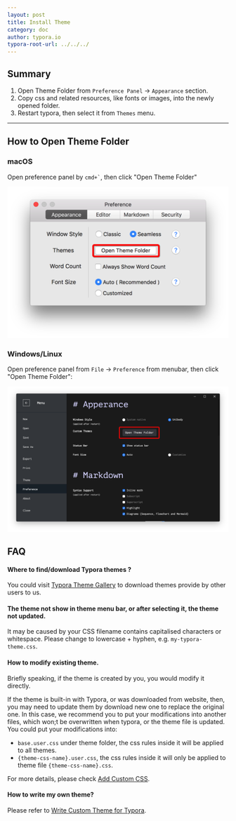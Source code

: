 ```yaml
---
layout: post
title: Install Theme
category: doc
author: typora.io
typora-root-url: ../../../
---
```


## Summary

1. Open Theme Folder from `Preference Panel` → `Appearance` section.
2. Copy css and related resources, like fonts or images, into the newly opened folder.
3. Restart typora, then select it from `Themes` menu.

---

## How to Open Theme Folder

### macOS

Open preference panel by <code>cmd+`</code>, then click "Open Theme Folder"

![typora-preference-mac](/media/doc/install-theme/Snip20160921_1.png)

### Windows/Linux

Open preference panel from `File` → `Preference` from menubar, then click "Open Theme Folder":

![typora-preference-electron](/media/doc/install-theme/Snip20160921_2.png)

## FAQ

#### Where to find/download Typora themes ?

You could visit [Typora Theme Gallery](http://theme.typora.io) to download themes provide by other users to us.

#### The theme not show in theme menu bar, or after selecting it, the theme not updated.

It may be caused by your CSS filename contains capitalised characters or whitespace. Please change to lowercase + hyphen, e.g. `my-typora-theme.css`.

#### How to modify existing theme.

Briefly speaking, if the theme is created by you, you would modify it directly. 

If the theme is built-in with Typora, or was downloaded from website, then, you may need to update them by download new one to replace the original one. In this case, we recommend you to put your modifications into another files, which won;t be overwritten when typora, or the theme file is updated. You could put your modifications into:

- `base.user.css` under theme folder, the css rules inside it will be applied to all themes.
- `{theme-css-name}.user.css`, the css rules inside it will only be applied to theme file `{theme-css-name}.css`.

For more details, please check [Add Custom CSS](http://support.typora.io/Add-Custom-CSS/).

#### How to write my own theme?

Please refer to [Write Custom Theme for Typora](/doc/Write-Custom-Theme/).